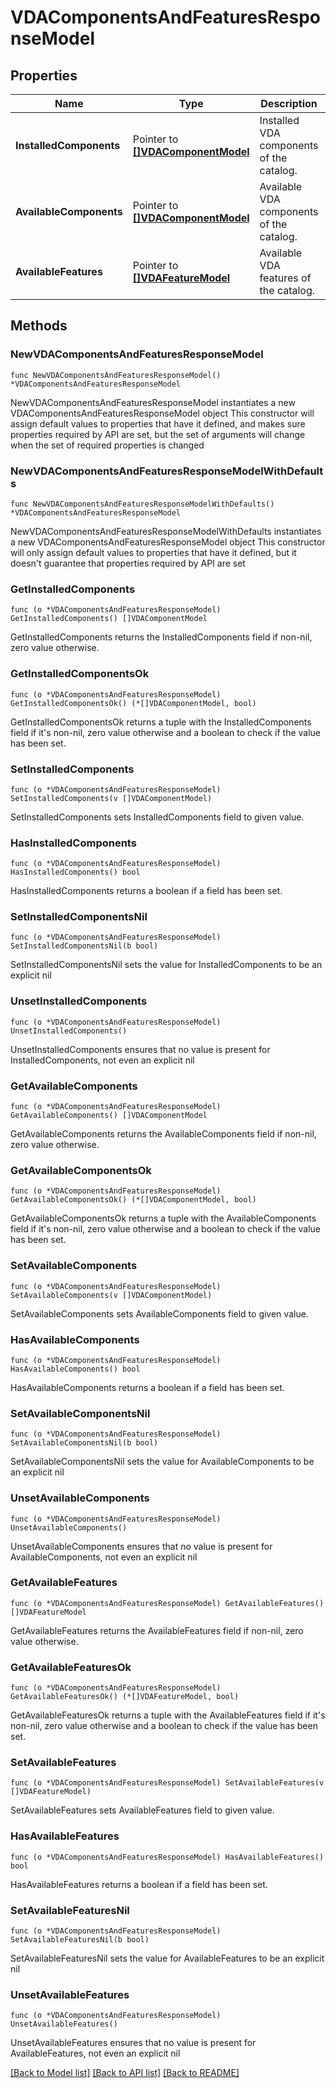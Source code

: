 # VDAComponentsAndFeaturesResponseModel

## Properties

Name | Type | Description | Notes
------------ | ------------- | ------------- | -------------
**InstalledComponents** | Pointer to [**[]VDAComponentModel**](VDAComponentModel.md) | Installed VDA components of the catalog. | [optional] 
**AvailableComponents** | Pointer to [**[]VDAComponentModel**](VDAComponentModel.md) | Available VDA components of the catalog. | [optional] 
**AvailableFeatures** | Pointer to [**[]VDAFeatureModel**](VDAFeatureModel.md) | Available VDA features of the catalog. | [optional] 

## Methods

### NewVDAComponentsAndFeaturesResponseModel

`func NewVDAComponentsAndFeaturesResponseModel() *VDAComponentsAndFeaturesResponseModel`

NewVDAComponentsAndFeaturesResponseModel instantiates a new VDAComponentsAndFeaturesResponseModel object
This constructor will assign default values to properties that have it defined,
and makes sure properties required by API are set, but the set of arguments
will change when the set of required properties is changed

### NewVDAComponentsAndFeaturesResponseModelWithDefaults

`func NewVDAComponentsAndFeaturesResponseModelWithDefaults() *VDAComponentsAndFeaturesResponseModel`

NewVDAComponentsAndFeaturesResponseModelWithDefaults instantiates a new VDAComponentsAndFeaturesResponseModel object
This constructor will only assign default values to properties that have it defined,
but it doesn't guarantee that properties required by API are set

### GetInstalledComponents

`func (o *VDAComponentsAndFeaturesResponseModel) GetInstalledComponents() []VDAComponentModel`

GetInstalledComponents returns the InstalledComponents field if non-nil, zero value otherwise.

### GetInstalledComponentsOk

`func (o *VDAComponentsAndFeaturesResponseModel) GetInstalledComponentsOk() (*[]VDAComponentModel, bool)`

GetInstalledComponentsOk returns a tuple with the InstalledComponents field if it's non-nil, zero value otherwise
and a boolean to check if the value has been set.

### SetInstalledComponents

`func (o *VDAComponentsAndFeaturesResponseModel) SetInstalledComponents(v []VDAComponentModel)`

SetInstalledComponents sets InstalledComponents field to given value.

### HasInstalledComponents

`func (o *VDAComponentsAndFeaturesResponseModel) HasInstalledComponents() bool`

HasInstalledComponents returns a boolean if a field has been set.

### SetInstalledComponentsNil

`func (o *VDAComponentsAndFeaturesResponseModel) SetInstalledComponentsNil(b bool)`

 SetInstalledComponentsNil sets the value for InstalledComponents to be an explicit nil

### UnsetInstalledComponents
`func (o *VDAComponentsAndFeaturesResponseModel) UnsetInstalledComponents()`

UnsetInstalledComponents ensures that no value is present for InstalledComponents, not even an explicit nil
### GetAvailableComponents

`func (o *VDAComponentsAndFeaturesResponseModel) GetAvailableComponents() []VDAComponentModel`

GetAvailableComponents returns the AvailableComponents field if non-nil, zero value otherwise.

### GetAvailableComponentsOk

`func (o *VDAComponentsAndFeaturesResponseModel) GetAvailableComponentsOk() (*[]VDAComponentModel, bool)`

GetAvailableComponentsOk returns a tuple with the AvailableComponents field if it's non-nil, zero value otherwise
and a boolean to check if the value has been set.

### SetAvailableComponents

`func (o *VDAComponentsAndFeaturesResponseModel) SetAvailableComponents(v []VDAComponentModel)`

SetAvailableComponents sets AvailableComponents field to given value.

### HasAvailableComponents

`func (o *VDAComponentsAndFeaturesResponseModel) HasAvailableComponents() bool`

HasAvailableComponents returns a boolean if a field has been set.

### SetAvailableComponentsNil

`func (o *VDAComponentsAndFeaturesResponseModel) SetAvailableComponentsNil(b bool)`

 SetAvailableComponentsNil sets the value for AvailableComponents to be an explicit nil

### UnsetAvailableComponents
`func (o *VDAComponentsAndFeaturesResponseModel) UnsetAvailableComponents()`

UnsetAvailableComponents ensures that no value is present for AvailableComponents, not even an explicit nil
### GetAvailableFeatures

`func (o *VDAComponentsAndFeaturesResponseModel) GetAvailableFeatures() []VDAFeatureModel`

GetAvailableFeatures returns the AvailableFeatures field if non-nil, zero value otherwise.

### GetAvailableFeaturesOk

`func (o *VDAComponentsAndFeaturesResponseModel) GetAvailableFeaturesOk() (*[]VDAFeatureModel, bool)`

GetAvailableFeaturesOk returns a tuple with the AvailableFeatures field if it's non-nil, zero value otherwise
and a boolean to check if the value has been set.

### SetAvailableFeatures

`func (o *VDAComponentsAndFeaturesResponseModel) SetAvailableFeatures(v []VDAFeatureModel)`

SetAvailableFeatures sets AvailableFeatures field to given value.

### HasAvailableFeatures

`func (o *VDAComponentsAndFeaturesResponseModel) HasAvailableFeatures() bool`

HasAvailableFeatures returns a boolean if a field has been set.

### SetAvailableFeaturesNil

`func (o *VDAComponentsAndFeaturesResponseModel) SetAvailableFeaturesNil(b bool)`

 SetAvailableFeaturesNil sets the value for AvailableFeatures to be an explicit nil

### UnsetAvailableFeatures
`func (o *VDAComponentsAndFeaturesResponseModel) UnsetAvailableFeatures()`

UnsetAvailableFeatures ensures that no value is present for AvailableFeatures, not even an explicit nil

[[Back to Model list]](../README.md#documentation-for-models) [[Back to API list]](../README.md#documentation-for-api-endpoints) [[Back to README]](../README.md)


